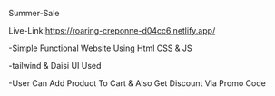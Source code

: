 Summer-Sale

Live-Link:https://roaring-creponne-d04cc6.netlify.app/


-Simple Functional Website Using Html CSS & JS

-tailwind & Daisi UI Used

-User Can Add Product To Cart & Also Get Discount Via Promo Code
